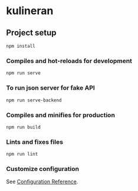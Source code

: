 # kulineran

## Project setup
```
npm install
```

### Compiles and hot-reloads for development
```
npm run serve
```

### To run json server for fake API
```
npm run serve-backend
```

### Compiles and minifies for production
```
npm run build
```

### Lints and fixes files
```
npm run lint
```

### Customize configuration
See [Configuration Reference](https://cli.vuejs.org/config/).
